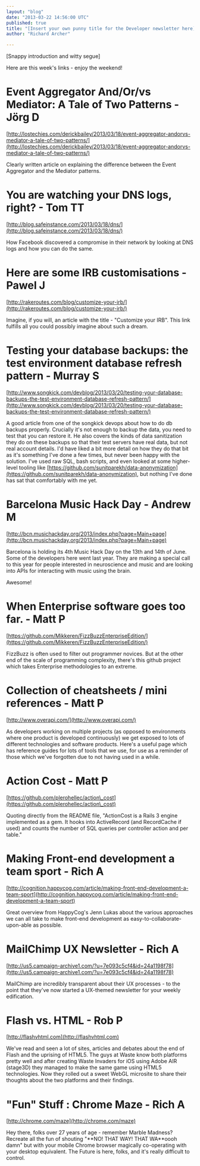 ```yaml
---
layout: "blog"
date: "2013-03-22 14:56:00 UTC"
published: true
title: "[Insert your own punny title for the Developer newsletter here]"
author: "Richard Archer"

---
```


[Snappy introduction and witty segue]  Here are this week's links - enjoy the weekend!  Event Aggregator And/Or/vs Mediator: A Tale of Two Patterns - Jörg D ==  [http://lostechies.com/derickbailey/2013/03/18/event-aggregator-andorvs-mediator-a-tale-of-two-patterns/](http://lostechies.com/derickbailey/2013/03/18/event-aggregator-andorvs-mediator-a-tale-of-two-patterns/)  Clearly written article on explaining the difference between the Event Aggregator and the Mediator patterns.  You are watching your DNS logs, right? - Tom TT ==  [http://blog.safeinstance.com/2013/03/18/dns/](http://blog.safeinstance.com/2013/03/18/dns/)  How Facebook discovered a compromise in their network by looking at DNS logs and how you can do the same.  Here are some IRB customisations - Pawel J ==  [http://rakeroutes.com/blog/customize-your-irb/](http://rakeroutes.com/blog/customize-your-irb/)  Imagine, if you will, an article with the title - "Customize your IRB". This link fulfills all you could possibly imagine about such a dream.  Testing your database backups: the test environment database refresh pattern - Murray S ==  [http://www.songkick.com/devblog/2013/03/20/testing-your-database-backups-the-test-environment-database-refresh-pattern/](http://www.songkick.com/devblog/2013/03/20/testing-your-database-backups-the-test-environment-database-refresh-pattern/)  A good article from one of the songkick devops about how to do db backups properly. Crucially it's not enough to backup the data, you need to test that you can restore it. He also covers the kinds of data sanitization they do on these backups so that their test servers have real data, but not real account details. I'd have liked a bit more detail on how they do that bit as it's something I've done a few times, but never been happy with the solution. I've used raw SQL, bash scripts, and even looked at some higher-level tooling like [https://github.com/sunitparekh/data-anonymization](https://github.com/sunitparekh/data-anonymization), but nothing I've done has sat that comfortably with me yet.  Barcelona Music Hack Day - Andrew M ==  [http://bcn.musichackday.org/2013/index.php?page=Main+page](http://bcn.musichackday.org/2013/index.php?page=Main+page)  Barcelona is holding its 4th Music Hack Day on the 13th and 14th of June. Some of the developers here went last year. They are making a special call to this year for people interested in neuroscience and music and are looking into APIs for interacting with music using the brain.  Awesome!  When Enterprise software goes too far. - Matt P ==  [https://github.com/Mikkeren/FizzBuzzEnterpriseEdition/](https://github.com/Mikkeren/FizzBuzzEnterpriseEdition/)  FizzBuzz is often used to filter out programmer novices. But at the other end of the scale of programming complexity, there's this github project which takes Enterprise methodologies to an extreme.  Collection of cheatsheets / mini references - Matt P ==  [http://www.overapi.com/](http://www.overapi.com/)  As developers working on multiple projects (as opposed to environments where one product is developed continuously) we get exposed to lots of different technologies and software products. Here's a useful page which has reference guides for lots of tools that we use, for use as a reminder of those which we've forgotten due to not having used in a while.  Action Cost - Matt P ==  [https://github.com/plerohellec/action\_cost](https://github.com/plerohellec/action\_cost)  Quoting directly from the README file, "ActionCost is a Rails 3 engine implemented as a gem. It hooks into ActiveRecord (and RecordCache if used) and counts the number of SQL queries per controller action and per table."  Making Front-end development a team sport - Rich A ==  [http://cognition.happycog.com/article/making-front-end-development-a-team-sport](http://cognition.happycog.com/article/making-front-end-development-a-team-sport)  Great overview from HappyCog's Jenn Lukas about the various approaches we can all take to make front-end development as easy-to-collaborate-upon-able as possible.   MailChimp UX Newsletter - Rich A ==  [http://us5.campaign-archive1.com/?u=7e093c5cf4&id=24a1198f78](http://us5.campaign-archive1.com/?u=7e093c5cf4&id=24a1198f78)  MailChimp are incredibly transparent about their UX processes - to the point that they've now started a UX-themed newsletter for your weekly edification.  Flash vs. HTML - Rob P ==  [http://flashvhtml.com](http://flashvhtml.com)  We've read and seen a lot of sites, articles and debates about the end of Flash and the uprising of HTML5. The guys at Waste know both platforms pretty well and after creating Waste Invaders for iOS using Adobe AIR (stage3D) they managed to make the same game using HTML5 technologies. Now they rolled out a sweet WebGL microsite to share their thoughts about the two platforms and their findings.  "Fun" Stuff : Chrome Maze - Rich A ==  [http://chrome.com/maze](http://chrome.com/maze)  Hey there, folks over 27 years of age - remember Marble Madness? Recreate all the fun of shouting "\*\*NO! THAT WAY! THAT WA\*\*oooh damn" but with your mobile Chrome browser magically co-operating with your desktop equivalent. The Future is here, folks, and it's really difficult to control.


